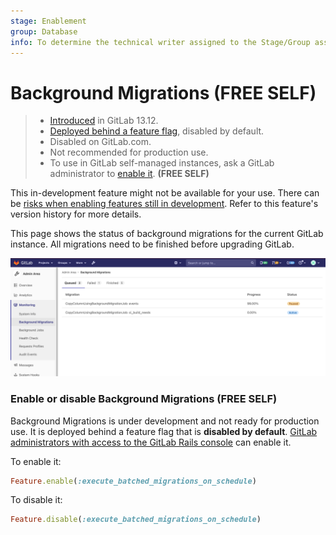 ```yaml
---
stage: Enablement
group: Database
info: To determine the technical writer assigned to the Stage/Group associated with this page, see https://about.gitlab.com/handbook/engineering/ux/technical-writing/#assignments
---
```


# Background Migrations **(FREE SELF)**

> - [Introduced](https://gitlab.com/gitlab-org/gitlab/-/issues/326760) in GitLab 13.12.
> - [Deployed behind a feature flag](../../../user/feature_flags.md), disabled by default.
> - Disabled on GitLab.com.
> - Not recommended for production use.
> - To use in GitLab self-managed instances, ask a GitLab administrator to [enable it](#enable-or-disable-background-migrations). **(FREE SELF)**

This in-development feature might not be available for your use. There can be
[risks when enabling features still in development](../../../user/feature_flags.md#risks-when-enabling-features-still-in-development).
Refer to this feature's version history for more details.

This page shows the status of background migrations for the current GitLab instance. All migrations
need to be finished before upgrading GitLab.

![Background migrations](img/background_migrations_v13_12.png)

### Enable or disable Background Migrations **(FREE SELF)**

Background Migrations is under development and not ready for production use. It is
deployed behind a feature flag that is **disabled by default**.
[GitLab administrators with access to the GitLab Rails console](../../../administration/feature_flags.md)
can enable it.

To enable it:

```ruby
Feature.enable(:execute_batched_migrations_on_schedule)
```

To disable it:

```ruby
Feature.disable(:execute_batched_migrations_on_schedule)
```
